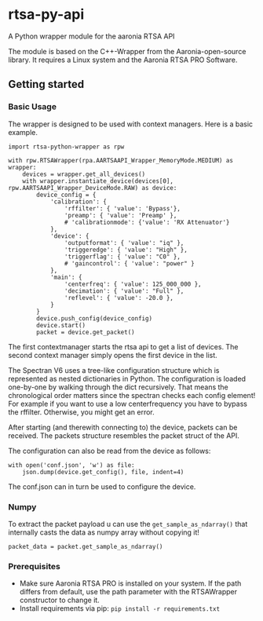 # rtsa-py-api

A Python wrapper module for the aaronia RTSA API

The module is based on the C++-Wrapper from the Aaronia-open-source library. It requires a Linux system and the Aaronia RTSA PRO Software.

## Getting started

### Basic Usage

The wrapper is designed to be used with context managers. Here is a basic example.
```python=
import rtsa-python-wrapper as rpw

with rpw.RTSAWrapper(rpa.AARTSAAPI_Wrapper_MemoryMode.MEDIUM) as wrapper:
    devices = wrapper.get_all_devices()
    with wrapper.instantiate_device(devices[0], rpw.AARTSAAPI_Wrapper_DeviceMode.RAW) as device:
        device_config = {
            'calibration': {
                'rffilter': { 'value': 'Bypass'},
                'preamp': { 'value': 'Preamp' },
                # 'calibrationmode': {'value': 'RX Attenuator'}
            },
            'device': {
                'outputformat': { 'value': "iq" },
                'triggeredge': { 'value': "High" },
                'triggerflag': { 'value': "C0" },
                # 'gaincontrol': { 'value': "power" }
            },
            'main': {
                'centerfreq': { 'value': 125_000_000 },
                'decimation': { 'value': "Full" },
                'reflevel': { 'value': -20.0 },
            }
        }
        device.push_config(device_config)
        device.start()
        packet = device.get_packet()
```
The first contextmanager starts the rtsa api to get a list of devices. The second context manager simply opens the first device in the list. 

The Spectran V6 uses a tree-like configuration structure which is represented as nested dictionaries in Python. The configuration is loaded one-by-one by walking through the dict recursively. That means the chronological order matters since the spectran checks each config element! For example if you want to use a low centerfrequency you have to bypass the rffilter. Otherwise, you might get an error.

After starting (and therewith connecting to) the device, packets can be received. The packets structure resembles the packet struct of the API.

The configuration can also be read from the device as follows:

```
with open('conf.json', 'w') as file:
    json.dump(device.get_config(), file, indent=4)
```
The conf.json can in turn be used to configure the device.

### Numpy

To extract the packet payload u can use the `get_sample_as_ndarray()` that internally casts the data as numpy array without copying it!
```
packet_data = packet.get_sample_as_ndarray()
```

### Prerequisites

- Make sure Aaronia RTSA PRO is installed on your system. If the path differs from default, use the path parameter with the RTSAWrapper constructor to change it.
- Install requirements via pip: `pip install -r requirements.txt`
